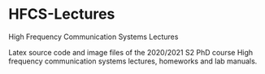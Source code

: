 # HFCS-Lectures
High Frequency Communication Systems Lectures


Latex source code and image files of the 2020/2021 S2 PhD course High frequency communication systems lectures, homeworks and lab manuals.
